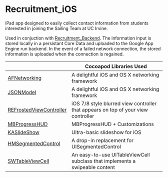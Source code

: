 Recruitment_iOS
===============

iPad app designed to easily collect contact information from students interested in joining the Sailing Team at UC Irvine.

Used in conjuction with [Recruitment_Backend](https://github.com/SellJamHere/Recruitment_Backend). The information input is stored locally in a persistant Core Data and uploaded to the Google App Engine run backend. In the event of a failed network connection, the stored information is uploaded when the connection is regained. 

|                                                                                   | Cocoapod Libraries Used                                                           |
|-----------------------------------------------------------------------------------|-----------------------------------------------------------------------------------|
|            [AFNetworking](https://github.com/AFNetworking/AFNetworking)           | A delightful iOS and OS X networking framework                                    |
|                 [JSONModel](https://github.com/icanzilb/JSONModel)                | A delightful iOS and OS X networking framework                                    |
| [REFrostedViewController](https://github.com/romaonthego/REFrostedViewController) | iOS 7/8 style blurred view controller that appears on top of your view controller |
|               [MBProgressHUD](https://github.com/jdg/MBProgressHUD)               | MBProgressHUD + Customizations                                                    |
|               [KASlideShow](https://github.com/kirualex/KASlideShow)              | Ultra-basic slideshow for iOS                                                     |
|      [HMSegmentedControl](https://github.com/HeshamMegid/HMSegmentedControl)      | A drop-in replacement for UISegmentedControl                                      |
|           [SWTableViewCell](https://github.com/CEWendel/SWTableViewCell)          | An easy-to-use UITableViewCell subclass that implements a swipeable content       |
